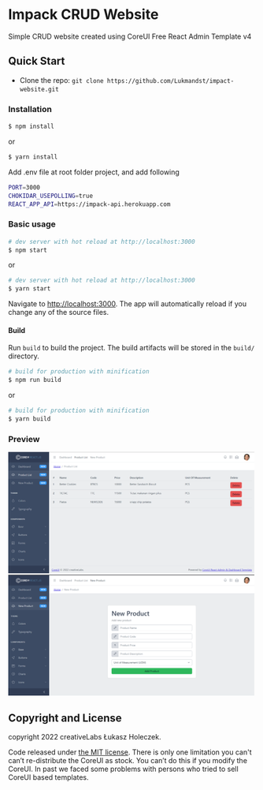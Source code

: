 
# Impack CRUD Website

Simple CRUD website created using CoreUI Free React Admin Template v4

## Quick Start


- Clone the repo: `git clone https://github.com/Lukmandst/impact-website.git`

### Installation

``` bash
$ npm install
```

or

``` bash
$ yarn install
```


Add .env file at root folder project, and add following

```sh
PORT=3000
CHOKIDAR_USEPOLLING=true
REACT_APP_API=https://impack-api.herokuapp.com
```

### Basic usage

``` bash
# dev server with hot reload at http://localhost:3000
$ npm start 
```

or 

``` bash
# dev server with hot reload at http://localhost:3000
$ yarn start
```

Navigate to [http://localhost:3000](http://localhost:3000). The app will automatically reload if you change any of the source files.

#### Build

Run `build` to build the project. The build artifacts will be stored in the `build/` directory.

```bash
# build for production with minification
$ npm run build
```

or

```bash
# build for production with minification
$ yarn build
```
### Preview

<div style="display:flex, flex-direction: column" >

<img src="ss/1.png" style="width: 500px">
<img src="ss/2.png" style="width: 500px">


</div>

## Copyright and License

copyright 2022 creativeLabs Łukasz Holeczek.   

 
Code released under [the MIT license](https://github.com/coreui/coreui-free-react-admin-template/blob/master/LICENSE).
There is only one limitation you can't can’t re-distribute the CoreUI as stock. You can’t do this if you modify the CoreUI. In past we faced some problems with persons who tried to sell CoreUI based templates.

